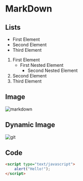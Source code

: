 # MarkDown

## Lists
+ First Element
+ Second Element
+ Third Element

1. First Element
   - First Nested Element
      - Second Nested Element
2. Second Element
3. Third Element

## Image
![markdown](https://i.vimeocdn.com/video/432547040-54ee20f92eacbf809b266dd97a77af4999b3234d4c1b72ace8313a0e22bfad8b-d_640 "markdown")

## Dynamic Image
![git](https://media.giphy.com/media/kH6CqYiquZawmU1HI6/giphy.gif "git")

## Code
```html
<script type="text/javascript">
    alert("Hello!");
</script>
```
